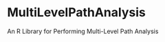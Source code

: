 MultiLevelPathAnalysis
======================

An R Library for Performing Multi-Level Path Analysis